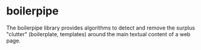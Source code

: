 boilerpipe
==========

The boilerpipe library provides algorithms to detect and remove the surplus "clutter" (boilerplate, templates) around the main textual content of a web page.
